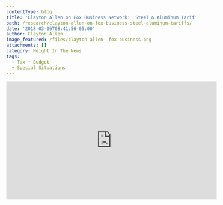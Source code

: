 ```yaml
---
contentType: blog
title: 'Clayton Allen on Fox Business Network:  Steel & Aluminum Tariffs'
path: /research/clayton-allen-on-fox-business-steel-aluminum-tariffs/
date: '2018-03-06T08:41:56-05:00'
author: Clayton Allen
image_featured: /files/clayton allen- fox business.png
attachments: []
category: Height In The News
tags:
  - Tax + Budget
  - Special Situations
---
```

<iframe width="560" height="315" src="https://www.youtube.com/embed/FE27UYseIdU?rel=0&amp;start=107" frameborder="0" allow="autoplay; encrypted-media" allowfullscreen></iframe>
